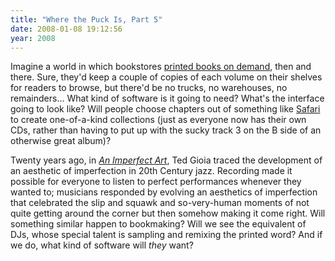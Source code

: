 ```yaml
---
title: "Where the Puck Is, Part 5"
date: 2008-01-08 19:12:56
year: 2008
---
```

Imagine a world in which bookstores <a href="http://blog.marsdd.com/2008/01/08/todays-pick-espresso-book-machine/">printed books on demand</a>, then and there.  Sure, they'd keep a couple of copies of each volume on their shelves for readers to browse, but there'd be no trucks, no warehouses, no remainders… What kind of software is it going to need?  What's the interface going to look like?  Will people choose chapters out of something like <a href="http://safari.oreilly.com/">Safari</a> to create one-of-a-kind collections (just as everyone now has their own CDs, rather than having to put up with the sucky track 3 on the B side of an otherwise great album)?

Twenty years ago, in <a href="http://www.amazon.com/Imperfect-Art-Reflections-Portable-Stanford/dp/0195063287"><em>An Imperfect Art</em></a>, Ted Gioia traced the development of an aesthetic of imperfection in 20th Century jazz.  Recording made it possible for everyone to listen to perfect performances whenever they wanted to; musicians responded by evolving an aesthetics of imperfection that celebrated the slip and squawk and so-very-human moments of not quite getting around the corner but then somehow making it come right.  Will something similar happen to bookmaking?  Will we see the equivalent of DJs, whose special talent is sampling and remixing the printed word?  And if we do, what kind of software will <em>they</em> want?
